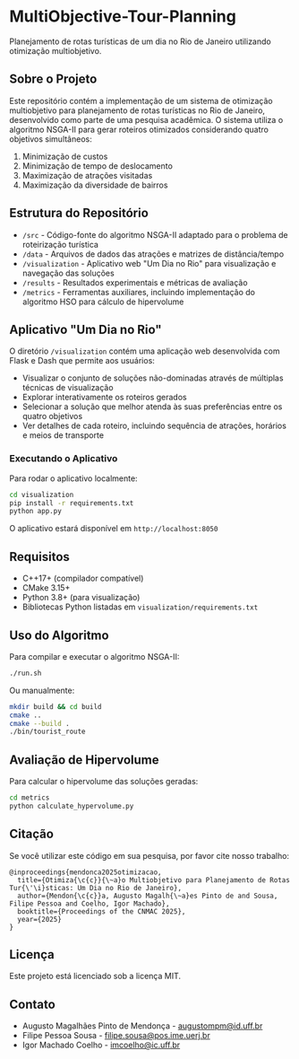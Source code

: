 # MultiObjective-Tour-Planning

Planejamento de rotas turísticas de um dia no Rio de Janeiro utilizando otimização multiobjetivo.

## Sobre o Projeto

Este repositório contém a implementação de um sistema de otimização multiobjetivo para planejamento de rotas turísticas no Rio de Janeiro, desenvolvido como parte de uma pesquisa acadêmica. O sistema utiliza o algoritmo NSGA-II para gerar roteiros otimizados considerando quatro objetivos simultâneos:

1. Minimização de custos
2. Minimização de tempo de deslocamento
3. Maximização de atrações visitadas
4. Maximização da diversidade de bairros

## Estrutura do Repositório

- `/src` - Código-fonte do algoritmo NSGA-II adaptado para o problema de roteirização turística
- `/data` - Arquivos de dados das atrações e matrizes de distância/tempo
- `/visualization` - Aplicativo web "Um Dia no Rio" para visualização e navegação das soluções
- `/results` - Resultados experimentais e métricas de avaliação
- `/metrics` - Ferramentas auxiliares, incluindo implementação do algoritmo HSO para cálculo de hipervolume

## Aplicativo "Um Dia no Rio"

O diretório `/visualization` contém uma aplicação web desenvolvida com Flask e Dash que permite aos usuários:

- Visualizar o conjunto de soluções não-dominadas através de múltiplas técnicas de visualização
- Explorar interativamente os roteiros gerados
- Selecionar a solução que melhor atenda às suas preferências entre os quatro objetivos
- Ver detalhes de cada roteiro, incluindo sequência de atrações, horários e meios de transporte

### Executando o Aplicativo

Para rodar o aplicativo localmente:

```bash
cd visualization
pip install -r requirements.txt
python app.py
```

O aplicativo estará disponível em `http://localhost:8050`

## Requisitos

- C++17+ (compilador compatível)
- CMake 3.15+
- Python 3.8+ (para visualização)
- Bibliotecas Python listadas em `visualization/requirements.txt`

## Uso do Algoritmo

Para compilar e executar o algoritmo NSGA-II:

```bash
./run.sh
```

Ou manualmente:

```bash
mkdir build && cd build
cmake ..
cmake --build .
./bin/tourist_route
```

## Avaliação de Hipervolume

Para calcular o hipervolume das soluções geradas:

```bash
cd metrics
python calculate_hypervolume.py
```

## Citação

Se você utilizar este código em sua pesquisa, por favor cite nosso trabalho:

```
@inproceedings{mendonca2025otimizacao,
  title={Otimiza{\c{c}}{\~a}o Multiobjetivo para Planejamento de Rotas Tur{\'\i}sticas: Um Dia no Rio de Janeiro},
  author={Mendon{\c{c}}a, Augusto Magalh{\~a}es Pinto de and Sousa, Filipe Pessoa and Coelho, Igor Machado},
  booktitle={Proceedings of the CNMAC 2025},
  year={2025}
}
```

## Licença

Este projeto está licenciado sob a licença MIT.

## Contato

- Augusto Magalhães Pinto de Mendonça - [augustompm@id.uff.br](mailto:augustompm@id.uff.br)
- Filipe Pessoa Sousa - [filipe.sousa@pos.ime.uerj.br](mailto:filipe.sousa@pos.ime.uerj.br)
- Igor Machado Coelho - [imcoelho@ic.uff.br](mailto:imcoelho@ic.uff.br)